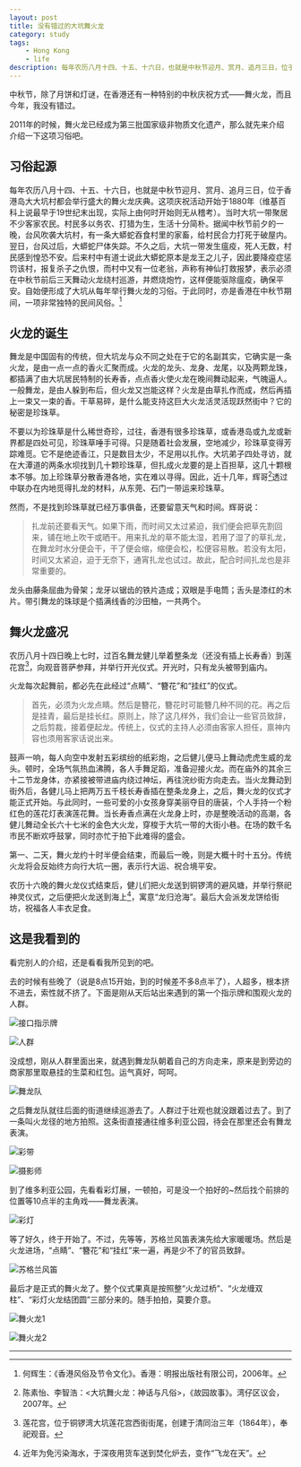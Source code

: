 ```yaml
---
layout: post
title: 没有错过的大坑舞火龙
category: study
tags:
    - Hong Kong
    - life
description: 每年农历八月十四、十五、十六日，也就是中秋节迎月、赏月、追月三日，位于香港岛大大坑村都会举行盛大的舞火龙庆典。这项庆祝活动开始于1880年（维基百科上说最早于19世纪末出现，实际上由何时开始则无从稽考）。当时大坑一带聚居不少客家农民。村民多以务农、打猎为生，生活十分简朴。据闻中秋节前夕的一晚，台风吹袭大坑村，有一条大蟒蛇吞食村里的家畜，给村民合力打死于破屋内。翌日，台风过后，大蟒蛇尸体失踪。不久之后，大坑一带发生瘟疫，死人无数，村民感到惶恐不安。后来村中有道士说此大蟒蛇原本是龙王之儿子，因此要降疫症惩罚该村，报复杀子之仇恨，而村中又有一位老翁，声称有神仙打救报梦，表示必须在中秋节前后三天舞动火龙绕村巡游，并燃烧炮竹，这样便能驱除瘟疫，确保平安。自始便形成了大坑从每年举行舞火龙的习俗。于此同时，亦是香港在中秋节期间，一项非常独特的民间风俗。
---
```


中秋节，除了月饼和灯谜，在香港还有一种特别的中秋庆祝方式——舞火龙，而且今年，我没有错过。

2011年的时候，舞火龙已经成为第三批国家级非物质文化遗产，那么就先来介绍介绍一下这项习俗吧。

## 习俗起源

每年农历八月十四、十五、十六日，也就是中秋节迎月、赏月、追月三日，位于香港岛大大坑村都会举行盛大的舞火龙庆典。这项庆祝活动开始于1880年（维基百科上说最早于19世纪末出现，实际上由何时开始则无从稽考）。当时大坑一带聚居不少客家农民。村民多以务农、打猎为生，生活十分简朴。据闻中秋节前夕的一晚，台风吹袭大坑村，有一条大蟒蛇吞食村里的家畜，给村民合力打死于破屋内。翌日，台风过后，大蟒蛇尸体失踪。不久之后，大坑一带发生瘟疫，死人无数，村民感到惶恐不安。后来村中有道士说此大蟒蛇原本是龙王之儿子，因此要降疫症惩罚该村，报复杀子之仇恨，而村中又有一位老翁，声称有神仙打救报梦，表示必须在中秋节前后三天舞动火龙绕村巡游，并燃烧炮竹，这样便能驱除瘟疫，确保平安。自始便形成了大坑从每年举行舞火龙的习俗。于此同时，亦是香港在中秋节期间，一项非常独特的民间风俗。[^1]

## 火龙的诞生

舞龙是中国固有的传统，但大坑龙与众不同之处在于它的名副其实，它确实是一条火龙，是由一点一点的香火汇聚而成。火龙的龙头、龙身、龙尾，以及两颗龙珠，都插满了由大坑居民特制的长寿香，点点香火使火龙在晚间舞动起来，气魄逼人。一般舞龙，是由人躲到布后，但火龙又岂能这样？火龙是由草扎作而成，然后再插上一束又一束的香。干草易碎，是什么能支持这巨大火龙活灵活现跃然街中？它的秘密是珍珠草。

不要以为珍珠草是什么稀世奇珍，过往，香港有很多珍珠草，或香港岛或九龙或新界都是四处可见，珍珠草唾手可得。只是随着社会发展，空地减少，珍珠草变得芳踪难觅。它不是绝迹香江，只是数目太少，不足用以扎作。大坑弟子四处寻访，就在大潭道的两条水坝找到几十颗珍珠草，但扎成火龙要的是上百担草，这几十颗根本不够。加上珍珠草分散香港各地，实在难以寻得。因此，近十几年，辉哥[^2]透过中联办在内地觅得扎龙的材料，从东莞、石门一带运来珍珠草。

然而，不是找到珍珠草就已经万事俱备，还要留意天气和时间。辉哥说：

> 扎龙前还要看天气。如果下雨，而时间又太过紧迫，我们便会把草先割回来，铺在地上吹干或晒干。用来扎龙的草不能太湿，若用了湿了的草扎龙，在舞龙时水分便会干，干了便会缩，缩便会松，松便容易散。若没有太阳，时间又太紧迫，迫于无奈下，通宵扎龙也试过。故此，配合时间扎龙也是非常重要的。

龙头由藤条屈曲为骨架；龙牙以锯齿的铁片造成；双眼是手电筒；舌头是漆红的木片。带引舞龙的珠球是个插满线香的沙田柚，一共两个。

## 舞火龙盛况

农历八月十四日晚上七时，过百名舞龙健儿举着整条龙（还没有插上长寿香）到莲花宫[^3]，向观音菩萨参拜，并举行开光仪式。开光时，只有龙头被带到庙内。

火龙每次起舞前，都必先在此经过“点睛”、“簪花”和“挂红”的仪式。

> 首先，必须为火龙点睛。然后是簪花，簪花时可能簪几种不同的花。再之后是挂青，最后是挂长红。原则上，除了这几样外，我们会让一些官员致辞，之后剪裁，接着便起龙。传统上，仪式的主持人必须由客家人担任，禀神内容也须用客家话说出来。

鼓声一响，每人向空中发射五彩缤纷的纸彩炮，之后健儿便马上舞动虎虎生威的龙头。顿时，全场气氛热血沸腾，各人手舞足蹈，准备迎接火龙。而在庙外的其余三十二节龙身体，亦紧接被带进庙内绕过神坛，再往浣纱街方向走去。当火龙舞动到街外后，各健儿马上把两万五千枝长寿香插在整条龙身上，之后，舞火龙的仪式才能正式开始。与此同时，一些可爱的小女孩身穿美丽夺目的唐装，个人手持一个粉红色的莲花灯表演莲花舞。当长寿香点满在火龙身上时，亦是整晚活动的高潮，各健儿舞动全长六十七米的金色大火龙，穿梭于大坑一带的大街小巷。在场的数千名市民不断欢呼鼓掌，同时亦忙于拍下此难得的盛会。

第一、二天，舞火龙约十时半便会结束，而最后一晚，则是大概十时十五分。传统火龙将会反始终方向行大坑一圈，表示行大运、祝合境平安。

农历十六晚的舞火龙仪式结束后，健儿们把火龙送到铜锣湾的避风塘，并举行祭祀神灵仪式，之后便把火龙送到海上[^4]，寓意“龙归沧海”。最后大会派发龙饼给街坊，祝福各人丰衣足食。

## 这是我看到的

看完别人的介绍，还是看看我所见到的吧。

去的时候有些晚了（说是8点15开始，到的时候差不多8点半了），人超多，根本挤不进去，索性就不挤了。下面是刚从天后站出来遇到的第一个指示牌和围观火龙的人群。

![接口指示牌](https://c1.staticflickr.com/1/637/21766315075_8a97c96f9b_b.jpg)

![人群](https://c1.staticflickr.com/1/586/21766405475_55d68a02fe_b.jpg)

没成想，刚从人群里面出来，就遇到舞龙队朝着自己的方向走来，原来是到旁边的商家那里取悬挂的生菜和红包。运气真好，呵呵。

![舞龙队](https://c1.staticflickr.com/1/585/21578491400_edc487c77e_b.jpg)

之后舞龙队就往后面的街道继续巡游去了。人群过于壮观也就没跟着过去了。到了一条叫火龙径的地方拍照。这条街直接通往维多利亚公园，待会在那里还会有舞龙表演。

![彩带](https://c1.staticflickr.com/1/610/21754989712_7690fd323f_b.jpg)

![摄影师](https://c1.staticflickr.com/1/636/21766744405_b0fac889fc_b.jpg)

到了维多利亚公园，先看看彩灯展，一顿拍，可是没一个拍好的~然后找个前排的位置等10点半的主角戏——舞龙表演。

![彩灯](https://c2.staticflickr.com/6/5692/21766888735_5025e1448a_b.jpg)

等了好久，终于开始了。不过，先等等，苏格兰风笛表演先给大家暖暖场。然后是火龙进场，“点睛”、“簪花”和“挂红”来一遍，再是少不了的官员致辞。

![苏格兰风笛](https://c1.staticflickr.com/1/633/21755326542_db7f6186a0_b.jpg)

最后才是正式的舞火龙了。整个仪式果真是按照整“火龙过桥”、“火龙缠双柱”、“彩灯火龙结团圆”三部分来的。随手拍拍，莫要介意。

![舞火龙1](https://c1.staticflickr.com/1/715/21767170815_5363b8637f_b.jpg)

![舞火龙2](https://c1.staticflickr.com/1/639/21767248015_cca10b1bf6_b.jpg)

---

[^1]: 何辉生：《香港风俗及节令文化》。香港：明报出版社有限公司，2006年。
[^2]: 陈素怡、李智浩：<大坑舞火龙：神话与凡俗>，《故园故事》。湾仔区议会，2007年。
[^3]: 莲花宫，位于铜锣湾大坑莲花宫西街街尾，创建于清同治三年（1864年），奉祀观音。
[^4]: 近年为免污染海水，于深夜用货车送到焚化炉去，变作“飞龙在天”。
